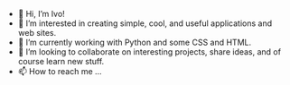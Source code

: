 - 👋 Hi, I’m Ivo!
- 👀 I’m interested in creating simple, cool, and useful applications and web sites.
- 🌱 I’m currently working with Python and some CSS and HTML.
- 💞️ I’m looking to collaborate on interesting projects, share ideas, and of course learn new stuff.
- 📫 How to reach me ...

<!---
ivo-vasilev/ivo-vasilev is a ✨ special ✨ repository because its `README.md` (this file) appears on your GitHub profile.
You can click the Preview link to take a look at your changes.
--->
